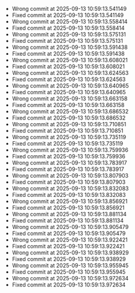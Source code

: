 - Wrong commit at 2025-09-13 10:59:13.541149
- Fixed commit at 2025-09-13 10:59:13.541149
- Wrong commit at 2025-09-13 10:59:13.558414
- Fixed commit at 2025-09-13 10:59:13.558414
- Wrong commit at 2025-09-13 10:59:13.575131
- Fixed commit at 2025-09-13 10:59:13.575131
- Wrong commit at 2025-09-13 10:59:13.591438
- Fixed commit at 2025-09-13 10:59:13.591438
- Wrong commit at 2025-09-13 10:59:13.608021
- Fixed commit at 2025-09-13 10:59:13.608021
- Wrong commit at 2025-09-13 10:59:13.624563
- Fixed commit at 2025-09-13 10:59:13.624563
- Wrong commit at 2025-09-13 10:59:13.640965
- Fixed commit at 2025-09-13 10:59:13.640965
- Wrong commit at 2025-09-13 10:59:13.663158
- Fixed commit at 2025-09-13 10:59:13.663158
- Wrong commit at 2025-09-13 10:59:13.686532
- Fixed commit at 2025-09-13 10:59:13.686532
- Wrong commit at 2025-09-13 10:59:13.710851
- Fixed commit at 2025-09-13 10:59:13.710851
- Wrong commit at 2025-09-13 10:59:13.735119
- Fixed commit at 2025-09-13 10:59:13.735119
- Wrong commit at 2025-09-13 10:59:13.759936
- Fixed commit at 2025-09-13 10:59:13.759936
- Wrong commit at 2025-09-13 10:59:13.783917
- Fixed commit at 2025-09-13 10:59:13.783917
- Wrong commit at 2025-09-13 10:59:13.807903
- Fixed commit at 2025-09-13 10:59:13.807903
- Wrong commit at 2025-09-13 10:59:13.832083
- Fixed commit at 2025-09-13 10:59:13.832083
- Wrong commit at 2025-09-13 10:59:13.856921
- Fixed commit at 2025-09-13 10:59:13.856921
- Wrong commit at 2025-09-13 10:59:13.881134
- Fixed commit at 2025-09-13 10:59:13.881134
- Wrong commit at 2025-09-13 10:59:13.905479
- Fixed commit at 2025-09-13 10:59:13.905479
- Wrong commit at 2025-09-13 10:59:13.922421
- Fixed commit at 2025-09-13 10:59:13.922421
- Wrong commit at 2025-09-13 10:59:13.938929
- Fixed commit at 2025-09-13 10:59:13.938929
- Wrong commit at 2025-09-13 10:59:13.955945
- Fixed commit at 2025-09-13 10:59:13.955945
- Wrong commit at 2025-09-13 10:59:13.972634
- Fixed commit at 2025-09-13 10:59:13.972634
